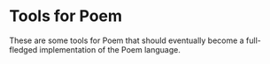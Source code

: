 Tools for Poem
==============

These are some tools for Poem that should eventually become a
full-fledged implementation of the Poem language.

